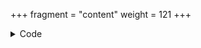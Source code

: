 +++
fragment = "content"
weight = 121
+++

<details><summary>Code</summary>
```
+++
fragment = "items"
#disabled = false
date = "2017-10-04"
weight = 120
background = "dark"

#title = ""
#subtitle = ""
+++
```
</details>


